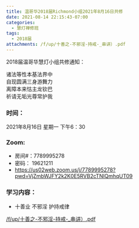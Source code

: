 ```yaml
---
title: 温哥华2018届Richmond小组2021年8月16日共修
date: 2021-08-14 22:15:43-07:00
categories:
  - 慧灯禅修班
tags:
  - 2018届
attachments: /f/up/十善之-不邪淫-持戒-_串讲）.pdf
---
```

2018届温哥华慧灯小组共修通知：

诸法等性本基法界中\
自现圆满三身游舞力\
离障本来怙主龙钦巴\
祈请无垢光尊常护我  

### 时间：

2021年8月16日 星期一 下午6：30

### Zoom:

* 房间#：7789995278 
* 密码： 19621211
* <https://us02web.zoom.us/j/7789995278?pwd=VjZmbWJFY2k2K0E5RVB2cTNIQmhqUT09>

### 学习内容：

* 十善业 不邪淫 护持戒律

[/f/up/十善之-不邪淫-持戒-_串讲）.pdf](http://huidengchanxiu.net/hdv/f/up/十善之-不邪淫-持戒-_串讲）.pdf)
